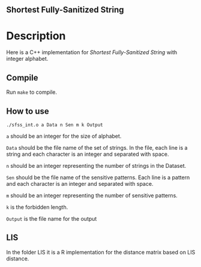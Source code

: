 ## Shortest Fully-Sanitized String ##

# Description #

Here is a C++ implementation for *Shortest Fully-Sanitized String* with integer alphabet.

## Compile ##

Run `make` to compile.

## How to use ##

`./sfss_int.o a Data n Sen m k Output`

  `a` should be an integer for the size of alphabet.

  `Data` should be the file name of the set of strings. In the file, each line is a string and each character is an integer and separated with space.

  `n` should be an integer representing the number of strings in the Dataset.

  `Sen` should be the file name of the sensitive patterns. Each line is a pattern and each character is an integer and separated with space.

  `m` should be an integer representing the number of sensitive patterns.

  `k` is the forbidden length.

  `Output` is the file name for the output


## LIS ##
In the folder LIS it is a R implementation for the distance matrix based on LIS distance.

